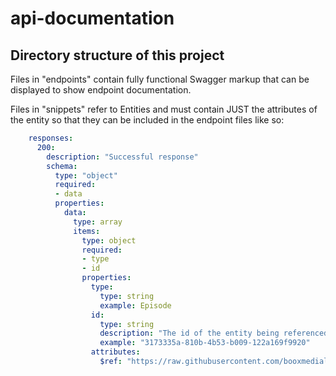 # api-documentation

## Directory structure of this project

Files in "endpoints" contain fully functional Swagger markup that can be displayed to show endpoint documentation.

Files in "snippets" refer to Entities and must contain JUST the attributes of the entity so that they can be included in the endpoint files like so:

```yaml
    responses:
      200:
        description: "Successful response"
        schema:
          type: "object"
          required:
          - data
          properties:
            data:
              type: array
              items:
                type: object
                required:
                - type
                - id
                properties:
                  type:
                    type: string
                    example: Episode
                  id:
                    type: string
                    description: "The id of the entity being referenced"
                    example: "3173335a-810b-4b53-b009-122a169f9920"
                  attributes:
                    $ref: "https://raw.githubusercontent.com/booxmedialtd/api-documentation/master/snippets/EnrichedMetadata/EpisodeEntity.yml#EpisodeEntity"
```
